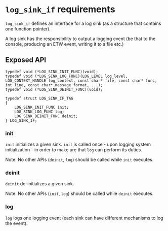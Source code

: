 # `log_sink_if` requirements

`log_sink_if` defines an interface for a log sink (as a structure that contains one function pointer).

A log sink has the responsibility to output a logging event (be that to the console, producing an ETW event, writing it to a file etc.)

## Exposed API

```
typedef void (*LOG_SINK_INIT_FUNC)(void);
typedef void (*LOG_SINK_LOG_FUNC)(LOG_LEVEL log_level, LOG_CONTEXT_HANDLE log_context, const char* file, const char* func, int line, const char* message_format, ...);
typedef void (*LOG_SINK_DEINIT_FUNC)(void);

typedef struct LOG_SINK_IF_TAG
{
    LOG_SINK_INIT_FUNC init;
    LOG_SINK_LOG_FUNC log;
    LOG_SINK_DEINIT_FUNC deinit;
} LOG_SINK_IF;
```

### init

`init` initializes a given sink. `init` is called once - upon logging system initialization - in order to make ure that `log` can perform its duties.

Note: No other APIs (`deinit`, `log`) should be called while `init` executes.

### deinit

`deinit` de-initializes a given sink.

Note: No other APIs (`init`, `log`) should be called while `deinit` executes.

### log

`log` logs one logging event (each sink can have different mechanisms to log the event).
